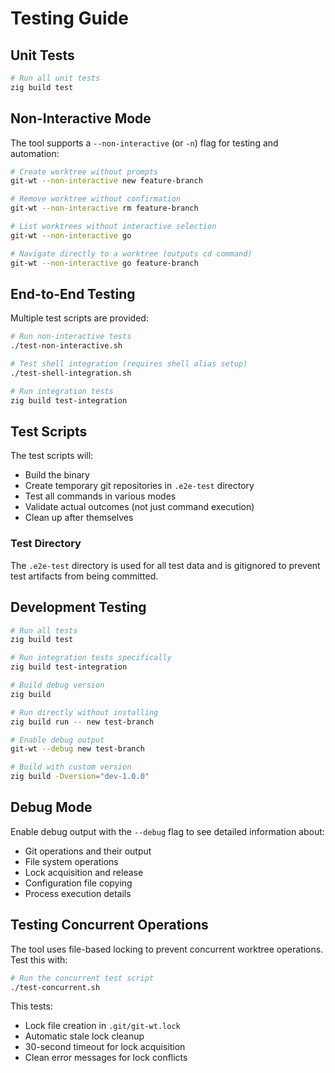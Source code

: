 # Testing Guide

## Unit Tests

```bash
# Run all unit tests
zig build test
```

## Non-Interactive Mode

The tool supports a `--non-interactive` (or `-n`) flag for testing and automation:

```bash
# Create worktree without prompts
git-wt --non-interactive new feature-branch

# Remove worktree without confirmation
git-wt --non-interactive rm feature-branch

# List worktrees without interactive selection
git-wt --non-interactive go

# Navigate directly to a worktree (outputs cd command)
git-wt --non-interactive go feature-branch
```

## End-to-End Testing

Multiple test scripts are provided:

```bash
# Run non-interactive tests
./test-non-interactive.sh

# Test shell integration (requires shell alias setup)
./test-shell-integration.sh

# Run integration tests
zig build test-integration
```

## Test Scripts

The test scripts will:
- Build the binary
- Create temporary git repositories in `.e2e-test` directory
- Test all commands in various modes
- Validate actual outcomes (not just command execution)
- Clean up after themselves

### Test Directory

The `.e2e-test` directory is used for all test data and is gitignored to prevent test artifacts from being committed.

## Development Testing

```bash
# Run all tests
zig build test

# Run integration tests specifically
zig build test-integration

# Build debug version
zig build

# Run directly without installing
zig build run -- new test-branch

# Enable debug output
git-wt --debug new test-branch

# Build with custom version
zig build -Dversion="dev-1.0.0"
```

## Debug Mode

Enable debug output with the `--debug` flag to see detailed information about:
- Git operations and their output
- File system operations
- Lock acquisition and release
- Configuration file copying
- Process execution details

## Testing Concurrent Operations

The tool uses file-based locking to prevent concurrent worktree operations. Test this with:

```bash
# Run the concurrent test script
./test-concurrent.sh
```

This tests:
- Lock file creation in `.git/git-wt.lock`
- Automatic stale lock cleanup
- 30-second timeout for lock acquisition
- Clean error messages for lock conflicts